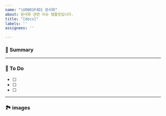 ```yaml
---
name: "\U0001F4D1 문서화"
about: 문서화 관련 이슈 템플릿입니다.
title: "[docs]"
labels: ''
assignees: ''

---
```


### 🚀 Summary

<!-- A brief description of the issue. -->

---

### 📝 To Do

<!-- Write what you need to do -->

- [ ]
- [ ]
- [ ]

---

### 🏞️ images 

<!-- Capture related images -->

